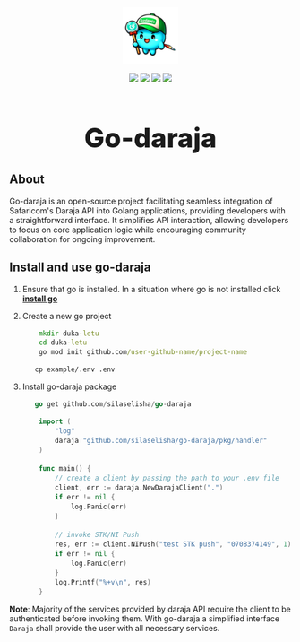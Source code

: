 <div align="center" style="margin-bottom: 0px!important; padding: 0px;">
    <img src="./public/images/godarajamascott.png" alt="godaraja logo" height="100px"/>
</div>

<div style="align-items: center; margin-top: 0px !important; margin-bottom: 14px;" align="center">
    <p style="text-align: center;" align="center">
        <img src="https://img.shields.io/badge/logo-go-blue?logo=go">
        <img src="https://img.shields.io/badge/logo-circleci-black?logo=circleci">
        <img src="https://img.shields.io/badge/logo-git-orange?logo=git">
        <img src="https://img.shields.io/badge/logo-markdown-skyblue?logo=markdown">
    </p>
    <h1 style="font-size: 48px; font-weight: 800; padding: 0px;">Go-daraja</h1>
</div>

## About

Go-daraja is an open-source project facilitating seamless integration of Safaricom's Daraja API into Golang applications, providing developers with a straightforward interface. It simplifies API interaction, allowing developers to focus on core application logic while encouraging community collaboration for ongoing improvement.

## Install and use go-daraja

1. Ensure that go is installed. In a situation where go is not installed click **[install go](https://go.dev/doc/install)**
2. Create a new go project

    ``` cmd
        mkdir duka-letu
        cd duka-letu
        go mod init github.com/user-github-name/project-name
    ```
    ```cmd
       cp example/.env .env
    ```
3. Install go-daraja package

    ```go
       go get github.com/silaselisha/go-daraja
    ```

    ``` go
        import (
            "log"
            daraja "github.com/silaselisha/go-daraja/pkg/handler"
        )

        func main() {
            // create a client by passing the path to your .env file
            client, err := daraja.NewDarajaClient(".")
            if err != nil {
                log.Panic(err)
            }
   
            // invoke STK/NI Push
            res, err := client.NIPush("test STK push", "0708374149", 1)
            if err != nil {
                log.Panic(err)
            }
            log.Printf("%+v\n", res)
        }
    ```

**Note**:
Majority of the services provided by daraja API require the client to be authenticated before invoking them. With go-daraja a simplified interface `Daraja` shall provide the user with all necessary services. 